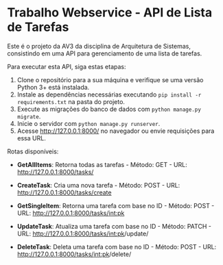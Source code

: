 # Trabalho Webservice - API de Lista de Tarefas

Este é o projeto da AV3 da disciplina de Arquitetura de Sistemas, consistindo em uma API para gerenciamento de uma lista de tarefas.

Para executar esta API, siga estas etapas:

1. Clone o repositório para a sua máquina e verifique se uma versão Python 3+ está instalada.
2. Instale as dependências necessárias executando `pip install -r requirements.txt` na pasta do projeto.
3. Execute as migrações do banco de dados com `python manage.py migrate`.
4. Inicie o servidor com `python manage.py runserver`.
5. Acesse http://127.0.0.1:8000/ no navegador ou envie requisições para essa URL.

Rotas disponíveis:

- **GetAllItems**: Retorna todas as tarefas - Método: GET - URL: http://127.0.0.1:8000/tasks/
  
- **CreateTask**: Cria uma nova tarefa - Método: POST - URL: http://127.0.0.1:8000/tasks/create
  
- **GetSingleItem**: Retorna uma tarefa com base no ID - Método: POST - URL: http://127.0.0.1:8000/tasks/<int:pk>
  
- **UpdateTask**: Atualiza uma tarefa com base no ID - Método: PATCH - URL: http://127.0.0.1:8000/tasks/<int:pk>/update/
  
- **DeleteTask**: Deleta uma tarefa com base no ID - Método: POST - URL: http://127.0.0.1:8000/tasks/<int:pk>/delete/
